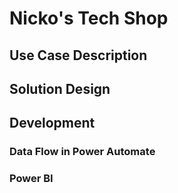 # Nicko's Tech Shop

## Use Case Description

## Solution Design

## Development

### Data Flow in Power Automate

### Power BI
